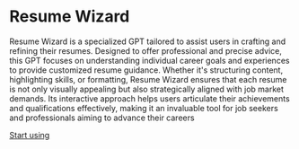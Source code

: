 # Resume Wizard

Resume Wizard is a specialized GPT tailored to assist users in crafting and refining their resumes. Designed to offer professional and precise advice, this GPT focuses on understanding individual career goals and experiences to provide customized resume guidance. Whether it's structuring content, highlighting skills, or formatting, Resume Wizard ensures that each resume is not only visually appealing but also strategically aligned with job market demands. Its interactive approach helps users articulate their achievements and qualifications effectively, making it an invaluable tool for job seekers and professionals aiming to advance their careers

[Start using](https://chat.openai.com/g/g-uJLGruLPd-resume-wizard)